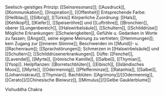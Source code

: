 Seelisch-geistiges Prinzip: [[Seinsresonanz]]; [[Ausdruck]], [[Kommunikation]], [[Inspiration]], [[Offenheit]]
Entsprechende Farbe: [[Hellblau]], [[Silbrig]], [[Türkis]] 
Körperliche Zuordnung: [[Hals]], [[Kehlkopf]], [[Kiefer]], [[Speiseröhre]] und [[Luftröhre]], [[Bronchien]], oberer [[Lungenbereich]], [[Halswirbelsäule]], [[Schultern]], [[Schilddrüse]]
Mögliche Erkrankungen: [[Schwierigkeiten]], Gefühle u. Gedanken in Worte zu fassen; [[Angst]], seine eigene Meinung zu vertreten; [[Hemmungen]]; kein Zugang zur [[inneren Stimme]]; Beschwerden im [[Mund]]- u. [[Rachenraum]]; [[Sprachstörungen]]; Schmerzen in [[Halswirbelsäule]] und [[Schultern]]; [[Schilddrüsenerkrankungen]].
Düfte: [[Fenchel]], [[Lavendel]], [[Myrte]], [[römische Kamille]], [[Salbei]], [[Thymian]], [[Ysop]]. 
Heilpflanzen: [[Borretschblüten]], [[Eibisch]], [[Isländisches Moos]], [[Myrte]], [[Odermennig]], [[Pfefferminze]], [[Ratanhia]], [[Salbei]], [[Johanniskraut]], [[Thymian]].
Bachblüten: [[Agrimony]]/[[Odermennig]], [[Cerato]]/[[Chinesische Bleiwurz]], [[Mimulus]]/[[Gelbe Gauklerblume]]



Vishuddha Chakra
